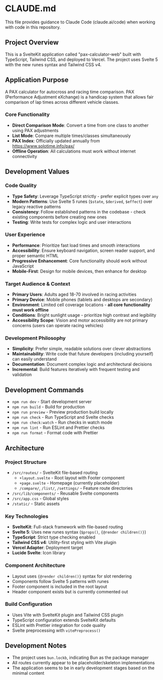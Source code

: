 # CLAUDE.md

This file provides guidance to Claude Code (claude.ai/code) when working with code in this repository.

## Project Overview

This is a SvelteKit application called "pax-calculator-web" built with TypeScript, Tailwind CSS, and deployed to Vercel. The project uses Svelte 5 with the new runes syntax and Tailwind CSS v4.

## Application Purpose

A PAX calculator for autocross and racing time comparison. PAX (Performance Adjustment eXchange) is a handicap system that allows fair comparison of lap times across different vehicle classes.

### Core Functionality
- **Direct Comparison Mode**: Convert a time from one class to another using PAX adjustments
- **List Mode**: Compare multiple times/classes simultaneously
- **PAX Index**: Officially updated annually from https://www.solotime.info/pax/
- **Offline Operation**: All calculations must work without internet connectivity

## Development Values

### Code Quality
- **Type Safety**: Leverage TypeScript strictly - prefer explicit types over `any`
- **Modern Patterns**: Use Svelte 5 runes (`$state`, `$derived`, `$effect`) over legacy reactive patterns
- **Consistency**: Follow established patterns in the codebase - check existing components before creating new ones
- **Testing**: Write tests for complex logic and user interactions

### User Experience
- **Performance**: Prioritize fast load times and smooth interactions
- **Accessibility**: Ensure keyboard navigation, screen reader support, and proper semantic HTML
- **Progressive Enhancement**: Core functionality should work without JavaScript
- **Mobile-First**: Design for mobile devices, then enhance for desktop

### Target Audience & Context
- **Primary Users**: Adults aged 18-70 involved in racing activities
- **Primary Device**: Mobile phones (tablets and desktops are secondary)
- **Environment**: Limited cell coverage locations - **all core functionality must work offline**
- **Conditions**: Bright sunlight usage - prioritize high contrast and legibility
- **Accessibility Scope**: Vision and motor accessibility are not primary concerns (users can operate racing vehicles)

### Development Philosophy
- **Simplicity**: Prefer simple, readable solutions over clever abstractions
- **Maintainability**: Write code that future developers (including yourself) can easily understand
- **Documentation**: Document complex logic and architectural decisions
- **Incremental**: Build features iteratively with frequent testing and validation

## Development Commands

- `npm run dev` - Start development server
- `npm run build` - Build for production
- `npm run preview` - Preview production build locally
- `npm run check` - Run TypeScript and Svelte checks
- `npm run check:watch` - Run checks in watch mode
- `npm run lint` - Run ESLint and Prettier checks
- `npm run format` - Format code with Prettier

## Architecture

### Project Structure
- `/src/routes/` - SvelteKit file-based routing
  - `+layout.svelte` - Root layout with Footer component
  - `+page.svelte` - Homepage (currently placeholder)
  - `/compare/`, `/list/`, `/settings/` - Feature route directories
- `/src/lib/components/` - Reusable Svelte components
- `/src/app.css` - Global styles
- `/static/` - Static assets

### Key Technologies
- **SvelteKit**: Full-stack framework with file-based routing
- **Svelte 5**: Uses new runes syntax (`$props()`, `{@render children()}`)
- **TypeScript**: Strict type checking enabled
- **Tailwind CSS v4**: Utility-first styling with Vite plugin
- **Vercel Adapter**: Deployment target
- **Lucide Svelte**: Icon library

### Component Architecture
- Layout uses `{@render children()}` syntax for slot rendering
- Components follow Svelte 5 patterns with runes
- Footer component is included in the root layout
- Header component exists but is currently commented out

### Build Configuration
- Uses Vite with SvelteKit plugin and Tailwind CSS plugin
- TypeScript configuration extends SvelteKit defaults
- ESLint with Prettier integration for code quality
- Svelte preprocessing with `vitePreprocess()`

## Development Notes

- The project uses `bun.lockb`, indicating Bun as the package manager
- All routes currently appear to be placeholder/skeleton implementations
- The application seems to be in early development stages based on the minimal content